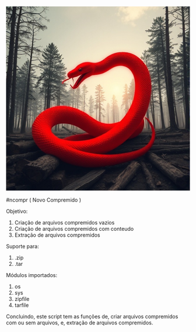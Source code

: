 ![](img.png)

#ncompr ( Novo Compremido )

Objetivo:
1. Criação de arquivos compremidos vazios
2. Criação de arquivos compremidos com conteudo
3. Extração de arquivos compremidos

Suporte para:
1. .zip
2. .tar

Módulos importados:
1. os
2. sys
3. zipfile
4. tarfile

Concluindo, este script tem as funções de, criar arquivos compremidos com ou sem arquivos, e, extração de arquivos compremidos.
